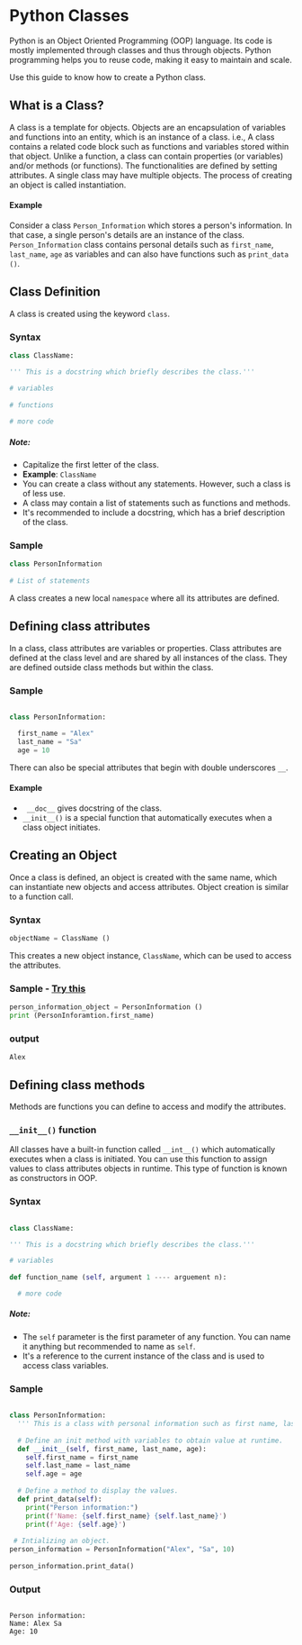 # Python Classes

Python is an Object Oriented Programming (OOP) language. Its code is mostly implemented through classes and thus through objects. Python programming helps you to reuse code, making it easy to maintain and scale. 
  
Use this guide to know how to create a Python class.
  
## What is a Class? 
  
A class is a template for objects. Objects are an encapsulation of variables and functions into an entity, which is an instance of a class. i.e., A class contains a related code block such as functions and variables stored within that object. Unlike a function, a class can contain properties (or variables) and/or methods (or functions). The functionalities are defined by setting attributes. A single class may have multiple objects. The process of creating an object is called instantiation.
  
#### Example
  
Consider a class `Person_Information` which stores a person's information. In that case, a single person's details are an instance of the class. `Person_Information` class contains personal details such as `first_name`, `last_name`, `age` as variables and can also have functions such as `print_data ()`.
  
## Class Definition
  
A class is created using the keyword `class`.
  
### Syntax
  
``` python
class ClassName:

''' This is a docstring which briefly describes the class.'''

# variables
    
# functions
    
# more code
```

##### Note:
  
-   Capitalize the first letter of the class.
   - **Example**: `ClassName` 
-  You can create a class without any statements. However, such a class is of less use.
-  A class may contain a list of statements such as functions and methods.
-  It's recommended to include a docstring, which has a brief description of the class. 

### Sample
  
``` python
class PersonInformation
  
# List of statements
```

A class creates a new local `namespace` where all its attributes are defined. 
  
## Defining class attributes

In a class, class attributes are variables or properties. Class attributes are defined at the class level and are shared by all instances of the class. They are defined outside class methods but within the class.

### Sample 

``` python

class PersonInformation:

  first_name = "Alex"
  last_name = "Sa"
  age = 10
```

There can also be special attributes that begin with double underscores `__`.

#### Example

 - ` __doc__` gives docstring of the class.
 - `__init__()` is a special function that automatically executes when a class object initiates.

## Creating an Object

Once a class is defined, an object is created with the same name, which can  instantiate new objects and access attributes. Object creation is similar to a function call.

### Syntax

``` python
objectName = ClassName ()
```

This creates a new object instance, `ClassName`, which can be used to access the attributes. 

### Sample - [Try this](https://replit.com/@AlekhyaSasi/CreateClass#main.py)

``` python
person_information_object = PersonInformation ()
print (PersonInforamtion.first_name)
```

### output 

``` curl
Alex
```

## Defining class methods

Methods are functions you can define to access and modify the attributes.

### `__init__()` function

All classes have a built-in function called `__int__()` which automatically executes when a class is initiated. You can use this function to assign values to class attributes objects in runtime. This type of function is known as constructors in OOP. 

### Syntax

``` python

class ClassName:

''' This is a docstring which briefly describes the class.'''

# variables
    
def function_name (self, argument 1 ---- arguement n):

  # more code

``` 

##### Note:

- The `self` parameter is the first parameter of any function. You can name it anything but recommended to name as `self`.
- It's a reference to the current instance of the class and is used to access class variables.


### Sample

``` python

class PersonInformation:
  ''' This is a class with personal information such as first name, last name, and age.'''
  
  # Define an init method with variables to obtain value at runtime.
  def __init__(self, first_name, last_name, age):
    self.first_name = first_name
    self.last_name = last_name
    self.age = age
 
  # Define a method to display the values.
  def print_data(self):
    print("Person information:")
    print(f'Name: {self.first_name} {self.last_name}')
    print(f'Age: {self.age}')
    
 # Intializing an object.
person_information = PersonInformation("Alex", "Sa", 10)
 
person_information.print_data()

``` 

### Output

``` curl

Person information:
Name: Alex Sa
Age: 10

```









  
  
  
  
 
  
  
